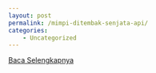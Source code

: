 ```yaml
---
layout: post
permalink: /mimpi-ditembak-senjata-api/
categories:
    - Uncategorized
---
```


[Baca Selengkapnya](/06)